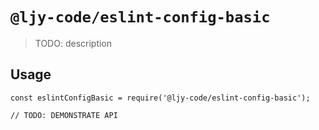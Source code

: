 # `@ljy-code/eslint-config-basic`

> TODO: description

## Usage

```
const eslintConfigBasic = require('@ljy-code/eslint-config-basic');

// TODO: DEMONSTRATE API
```

